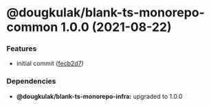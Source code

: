 # @dougkulak/blank-ts-monorepo-common 1.0.0 (2021-08-22)


### Features

* initial commit ([fecb2d7](https://github.com/dougkulak/blank-ts-monorepo/commit/fecb2d70fb164c54d9bb7ee88762e2a44e3b1306))





### Dependencies

* **@dougkulak/blank-ts-monorepo-infra:** upgraded to 1.0.0
